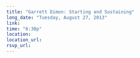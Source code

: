 ```yaml
---
title: "Garrett Dimon: Starting and Sustaining"
long_date: "Tuesday, August 27, 2013"
link:
time: "6:30p"
location:
location_url:
rsvp_url:
---
```


